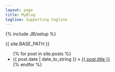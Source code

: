 ```yaml
---
layout: page
title: MyBlog
tagline: Supporting tagline
---
```

{% include JB/setup %}

<p>{{ site.BASE_PATH }}</p>
<ul class="posts">
  {% for post in site.posts %}
    <li><span>{{ post.date | date_to_string }}</span> &raquo; <a href="{{ site.BASE_PATH }}{{ post.url }}">{{ post.title }}</a></li>
  {% endfor %}
</ul>

